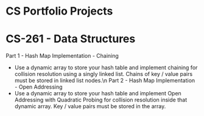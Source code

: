 # CS Portfolio Projects

# CS-261 - Data Structures
Part 1 - Hash Map Implementation - Chaining
 - Use a dynamic array to store your hash table and implement chaining for collision
resolution using a singly linked list. Chains of key / value pairs must be stored in
linked list nodes.\n
Part 2 - Hash Map Implementation - Open Addressing
 - Use a dynamic array to store your hash table and implement Open Addressing
with Quadratic Probing for collision resolution inside that dynamic array. Key /
value pairs must be stored in the array.

